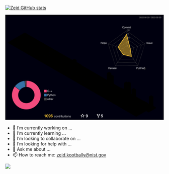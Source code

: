 [![Zeid GitHub stats](https://github-readme-stats.vercel.app/api?username=zeidk&theme=tokyonight)](https://github.com/zeidk/github-readme-stats)

![](./profile-3d-contrib/profile-night-rainbow.svg)

- 🔭 I’m currently working on ...
- 🌱 I’m currently learning ...
- 👯 I’m looking to collaborate on ...
- 🤔 I’m looking for help with ...
- 💬 Ask me about ...
- 📫 How to reach me: zeid.kootbally@nist.gov

<!--START_SECTION:waka-->
![](https://wakatime.com/share/@af609a7f-e79c-4b20-b63d-6f86656210f4/28b94a84-d067-4277-b074-d46702cd267b.svg)

<!--END_SECTION:waka-->

